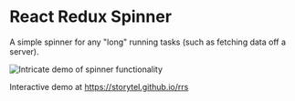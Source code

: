 # React Redux Spinner

A simple spinner for any "long" running tasks (such as fetching data off a server).

![Intricate demo of spinner functionality](https://github.com/Storytel/react-redux-spinner/raw/master/rrs.gif)

Interactive demo at https://storytel.github.io/rrs